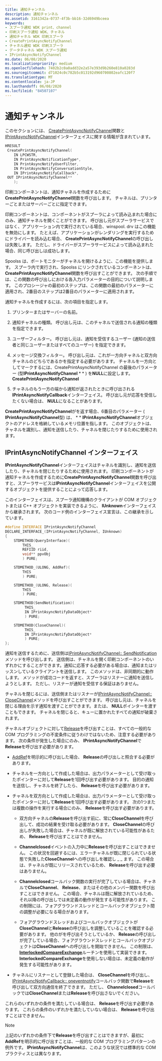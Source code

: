 ```yaml
---
title: 通知チャンネル
description: 通知チャンネル
ms.assetid: 3161342a-0737-4f3b-bb16-32d6949bceea
keywords:
- スプーラ通知 WDK print、channel
- 印刷スプーラ通知 WDK、チャネル
- 通知チャネル WDK 印刷スプーラ
- CreatePrintAsyncNotifyChannel
- チャネル通知 WDK 印刷スプーラ
- データチャネル WDK スプーラ通知
- IPrintAsyncNotifyChannel
ms.date: 06/08/2020
ms.localizationpriority: medium
ms.openlocfilehash: 7402b2c0a0add32e2a57e393d9b260e810a0283d
ms.sourcegitcommit: d71024c0c782b5c013192d960700802eafc120f7
ms.translationtype: MT
ms.contentlocale: ja-JP
ms.lasthandoff: 06/08/2020
ms.locfileid: "84507107"
---
```

# <a name="notification-channel"></a>通知チャンネル

このセクションには、 [CreatePrintAsyncNotifyChannel](https://docs.microsoft.com/windows/win32/api/prnasnot/nf-prnasnot-createprintasyncnotifychannel)関数と[IPrintAsyncNotifyChannel](https://docs.microsoft.com/windows/win32/api/prnasnot/nn-prnasnot-iprintasyncnotifychannel)インターフェイスに関する情報が含まれています。

```cpp
HRESULT
 CreatePrintAsyncNotifyChannel(
    IN LPCWSTR,
    IN PrintAsyncNotificationType*,
    IN PrintAsyncNotifyUserFilter,
    IN PrintAsyncNotifyConversationStyle,
    IN IPrintAsyncNotifyCallback*,
 OUT IPrintAsyncNotifyChannel**
    );
```

印刷コンポーネントは、通知チャネルを作成するために**CreatePrintAsyncNotifyChannel**関数を呼び出します。 チャネルは、プリンターごとまたはサーバーごとに指定できます。

印刷コンポーネントは、コンポーネントがスプーラによって読み込まれた場合にのみ、通知チャネルを開くことができます。 呼び出し元がスプーラサービスではなく、アプリケーション内で実行されている場合、winspool. drv はこの機能を無効にします。 たとえば、アプリケーションがレンダリングを実行するためにドライバーを読み込む場合、 **CreatePrintAsyncNotifyChannel**の呼び出しは失敗します。 ただし、ドライバーがスプーラサービスによって読み込まれた場合、同じ呼び出しは成功します。

Spoolss は、ポートモニターがチャネルを開けるように、この機能を提供します。 スプーラ内で実行され、Spoolss にリンクされているコンポーネントは、 **CreatePrintAsyncNotifyChannel**関数を呼び出すことができます。 次の手順では、この関数の呼び出しにおける各入力パラメーターの目的について説明します。 このプロシージャの最初のステップは、この関数の最初のパラメーターに適用され、2番目のステップは2番目のパラメーターに適用されます。

通知チャネルを作成するには、次の項目を指定します。

1. プリンターまたはサーバーの名前。

1. 通知チャネルの種類。 呼び出し元は、このチャネルで送信される通知の種類を指定できます。

1. ユーザーフィルター。 呼び出し元は、通知を受信するユーザー (通知の送信者と同じユーザーまたはすべてのユーザー) を指定できます。

1. メッセージ交換フィルター。 呼び出し元は、これが一方向チャネルと双方向チャネルのどちらであるかを指定する必要があります。 チャネルを一方向としてマークするには、CreatePrintAsyncNotifyChannel の最後のパラメーター (型**IPrintAsyncNotifyChannel** \* \* ) を**NULL**に設定します。 **CreatePrintAsyncNotifyChannel**

1. チャネルのもう一方の端から通知が返されたときに呼び出される**IPrintAsyncNotifyCallback**インターフェイス。 呼び出し元が応答を受信したくない場合は、 **NULL**になることがあります。

**CreatePrintAsyncNotifyChannel**がを返す場合、6番目のパラメーター ( **IPrintAsyncNotifyChannel**型) は、 \* \* **IPrintAsyncNotifyChannel**オブジェクトのアドレスを格納しているメモリ位置を指します。 このオブジェクトは、チャネルを識別し、通知を送信したり、チャネルを閉じたりするために使用されます。

## <a name="iprintasyncnotifychannel-interface"></a>IPrintAsyncNotifyChannel インターフェイス

**IPrintAsyncNotifyChannel**インターフェイスはチャネルを識別し、通知を送信したり、チャネルを閉じたりするために使用されます。 印刷コンポーネントが通知チャネルを作成するために**CreatePrintAsyncNotifyChannel**関数を呼び出すと、スプーラサービスは**IPrintAsyncNotifyChannel**インターフェイスを公開するオブジェクトを提供することによって応答します。

このインターフェイスは、スプーラ通知機構のクライアントが COM オブジェクトまたは C++ オブジェクトを実装できるように、 **IUnknown**インターフェイスから継承されます。 次のコード例のインターフェイス宣言は、この継承を示しています。

```cpp
#define INTERFACE IPrintAsyncNotifyChannel
DECLARE_INTERFACE_(IPrintAsyncNotifyChannel, IUnknown)
{
    STDMETHOD(QueryInterface)(
        THIS_
        REFIID riid,
        void** ppvObj
        ) PURE;

    STDMETHOD_(ULONG, AddRef)(
        THIS
        ) PURE;

    STDMETHOD_(ULONG, Release)(
        THIS
        ) PURE;

    STDMETHOD(SendNotification)(
         THIS_
         IN IPrintAsyncNotifyDataObject*
         ) PURE;

    STDMETHOD(CloseChannel)(
         THIS_
         IN IPrintAsyncNotifyDataObject*
         ) PURE;
};
```

通知を送信するために、送信側は[IPrintAsyncNotifyChannel:: SendNotification](https://docs.microsoft.com/windows/win32/api/prnasnot/nf-prnasnot-iprintasyncnotifychannel-sendnotification)メソッドを呼び出します。 送信側は、チャネルを開く印刷コンポーネントのいずれかにすることができます。通知に応答する必要がある場合は、通知またはリッスンしているクライアントを送信します。 このメソッドは、非同期的に動作します。 メソッドが成功コードを返すと、スプーラはリスナーに通知を送信しようとします。 ただし、リスナーが通知を受信する保証はありません。

チャネルを閉じるには、送信側またはリスナーが[IPrintAsyncNotifyChannel:: CloseChannel](https://docs.microsoft.com/windows/win32/api/prnasnot/nf-prnasnot-iprintasyncnotifychannel-closechannel)メソッドを呼び出すことができます。 呼び出し元は、チャネルを閉じる理由を示す通知を渡すことができます。または、 **NULL**ポインターを渡すこともできます。 チャネルを閉じると、キューに置かれたすべての通知が破棄されます。

チャネルオブジェクトに対して[Release](https://docs.microsoft.com/windows/win32/api/unknwn/nf-unknwn-iunknown-release)を呼び出すことは、すべての一般的な COM プログラミングの不変条件に従うわけではないため、注意する必要があります。 次の条件が発生した場合にのみ、 **IPrintAsyncNotifyChannel**で**Release**を呼び出す必要があります。

- [AddRef](https://docs.microsoft.com/windows/win32/api/unknwn/nf-unknwn-iunknown-addref)を明示的に呼び出した場合、 **Release**の呼び出しと照合する必要があります。

- チャネルを一方向として作成した場合は、出力パラメーターとして受け取ったポインターに対して**Release**を1回呼び出す必要があります。 目的の通知を送信し、チャネルを終了したら、 **Release**を呼び出す必要があります。

- チャネルを双方向として作成した場合は、出力パラメーターとして受け取ったポインターに対して**Release**を1回呼び出す必要があります。 次の1つまたは複数の操作を実行する場合にのみ、 **Release**を呼び出す必要があります。

  - 双方向チャネルの**Release**を呼び出す前に、常に**CloseChannel**を呼び出して、成功の結果を受け取る必要があります。 **CloseChannel**の呼び出しが失敗した場合は、チャネルが既に解放されている可能性があるため、 **Release**を呼び出すことはできません。

  - **Channelclosed**イベントの入力中に**Release**を呼び出すことはできません。 この状況を回避するには、エラーチャネルが既に閉じられている状態で失敗した**CloseChannel**への呼び出しを確認し \_ \_ ます。 この場合は、チャネルが既にリリースされているため、 **Release**を呼び出す必要はありません。

  - **Channelclosed**コールバック関数の実行が完了している場合は、チャネルで**CloseChannel**、 **Release**、またはその他のメンバー関数を呼び出すことはできません。 この場合、チャネルは既に解放されているため、それ以降の呼び出しでは未定義の動作が発生する可能性があります。 この制限には、フォアグラウンドスレッドとコールバックオブジェクト間の調整が必要になる場合があります。

  - フォアグラウンドスレッドおよびコールバックオブジェクトが**CloseChannel**と**Release**の呼び出しを調整していることを確認する必要があります。 他のがを呼び出そうとしているか、 **Release**の呼び出しが完了している場合、フォアグラウンドスレッドとコールバックオブジェクトは**CloseChannel**への呼び出しを開始できません。 この制限は、 [**InterlockedCompareExchange**](https://docs.microsoft.com/windows-hardware/drivers/ddi/wdm/nf-wdm-interlockedcompareexchange)ルーチンを使用して実装できます。 **InterlockedCompareExchange**を使用しない場合は、未定義の動作が発生する可能性があります。

- チャネルにリスナーとして登録した場合は、 **CloseChannel**を呼び出し、 [IPrintAsyncNotifyCallback:: oneventnotify](https://docs.microsoft.com/windows/win32/api/prnasnot/nf-prnasnot-iprintasyncnotifycallback-oneventnotify)コールバック関数で**Release**を呼び出して双方向通信を終了できます。 ただし、 **Channelclosed**コールバックでは**CloseChannel**または**Release**を呼び出さないでください。

これらのいずれかの条件を満たしている場合は、 **Release**を呼び出す必要があります。 これらの条件のいずれかを満たしていない場合は、 **Release**を呼び出すことはできません。

> [!NOTE]
> 上記のいずれかの条件下で**Release**を呼び出すことはできますが、最初に**AddRef**を明示的に呼び出すことは、一般的な COM プログラミングパターンの例外です。 **IPrintAsyncNotifyChannel**は、このような状況では標準的な COM プラクティスとは異なります。
